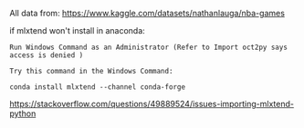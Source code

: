 All data from: https://www.kaggle.com/datasets/nathanlauga/nba-games

if mlxtend won't install in anaconda:


    Run Windows Command as an Administrator (Refer to Import oct2py says access is denied )

    Try this command in the Windows Command:

    conda install mlxtend --channel conda-forge

https://stackoverflow.com/questions/49889524/issues-importing-mlxtend-python
